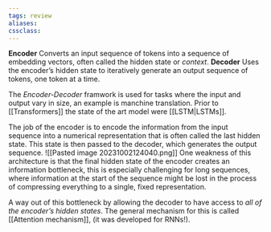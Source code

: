 ```yaml
---
tags: review
aliases:
cssclass:
---
```

 
**Encoder** Converts an input sequence of tokens into a sequence of embedding vectors, often called the hidden state or _context_.
**Decoder** Uses the encoder’s hidden state to iteratively generate an output sequence of tokens, one token at a time.


The _Encoder-Decoder_ framwork is used for tasks where the input and output vary in size, an example is manchine translation. 
Prior to [[Transformers]] the state of the art model were [[LSTM|LSTMs]]. 

The job of the encoder is to encode the information from the input sequence into a numerical representation that is often called the last hidden state. This state is then passed to the decoder, which generates the output sequence.
![[Pasted image 20231002124040.png]]
One weakness of this architecture is that the final hidden state of the encoder creates an information bottleneck, this is especially challenging for long sequences, where information at the start of the sequence might be lost in the process of compressing everything to a single, fixed representation.

A way out of this bottleneck by allowing the decoder to have access to _all of the encoder’s hidden states_. The general mechanism for this is called [[Attention mechanism]], (it was developed for RNNs!).

